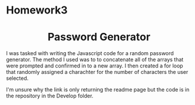 # Homework3

<center><h1>Password Generator</h1></center>

<p>I was tasked with writing the Javascript code for a random password generator. The method I used was to to concatenate all of the arrays that were prompted and confirmed in to a new array. I then created a for loop that randomly assigned a charachter for the number of characters the user selected.</p>

<p>I'm unsure why the link is only returning the readme page but the code is in the repository in the Develop folder.</p>
